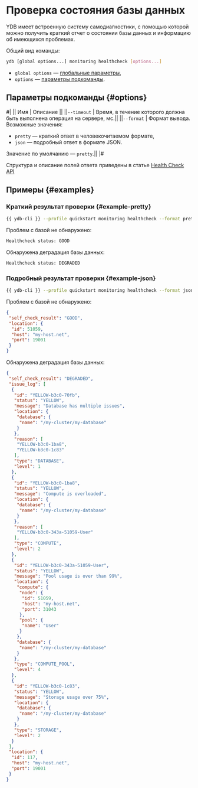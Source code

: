 # Проверка состояния базы данных

YDB имеет встроенную систему самодиагностики, с помощью которой можно получить краткий отчет о состоянии базы данных и информацию об имеющихся проблемах.

Общий вид команды:

```bash
ydb [global options...] monitoring healthcheck [options...]
```

* `global options` — [глобальные параметры](global-options.md),
* `options` — [параметры подкоманды](#options).

## Параметры подкоманды {#options}

#|
|| Имя | Описание ||
||`--timeout` | Время, в течение которого должна быть выполнена операция на сервере, мс.||
||`--format` | Формат вывода. Возможные значения:

* `pretty` — краткий ответ в человекочитаемом формате,
* `json` — подробный ответ в формате JSON.

Значение по умолчанию — `pretty`.||
|#

Структура и описание полей ответа приведены в статье [Health Check API](../../ydb-sdk/health-check-api.md#response-structure)

## Примеры {#examples}

### Краткий результат проверки {#example-pretty}

```bash
{{ ydb-cli }} --profile quickstart monitoring healthcheck --format pretty
```

Проблем с базой не обнаружено:

```bash
Healthcheck status: GOOD
```

Обнаружена деградация базы данных:

```bash
Healthcheck status: DEGRADED
```

### Подробный результат проверки {#example-json}


```bash
{{ ydb-cli }} --profile quickstart monitoring healthcheck --format json
```

Проблем с базой не обнаружено:

```json
{
 "self_check_result": "GOOD",
 "location": {
  "id": 51059,
  "host": "my-host.net",
  "port": 19001
 }
}
```

Обнаружена деградация базы данных:

```json
{
 "self_check_result": "DEGRADED",
 "issue_log": [
  {
   "id": "YELLOW-b3c0-70fb",
   "status": "YELLOW",
   "message": "Database has multiple issues",
   "location": {
    "database": {
     "name": "/my-cluster/my-database"
    }
   },
   "reason": [
    "YELLOW-b3c0-1ba8",
    "YELLOW-b3c0-1c83"
   ],
   "type": "DATABASE",
   "level": 1
  },
  {
   "id": "YELLOW-b3c0-1ba8",
   "status": "YELLOW",
   "message": "Compute is overloaded",
   "location": {
    "database": {
     "name": "/my-cluster/my-database"
    }
   },
   "reason": [
    "YELLOW-b3c0-343a-51059-User"
   ],
   "type": "COMPUTE",
   "level": 2
  },
  {
   "id": "YELLOW-b3c0-343a-51059-User",
   "status": "YELLOW",
   "message": "Pool usage is over than 99%",
   "location": {
    "compute": {
     "node": {
      "id": 51059,
      "host": "my-host.net",
      "port": 31043
     },
     "pool": {
      "name": "User"
     }
    },
    "database": {
     "name": "/my-cluster/my-database"
    }
   },
   "type": "COMPUTE_POOL",
   "level": 4
  },
  {
   "id": "YELLOW-b3c0-1c83",
   "status": "YELLOW",
   "message": "Storage usage over 75%",
   "location": {
    "database": {
     "name": "/my-cluster/my-database"
    }
   },
   "type": "STORAGE",
   "level": 2
  }
 ],
 "location": {
  "id": 117,
  "host": "my-host.net",
  "port": 19001
 }
}
```
